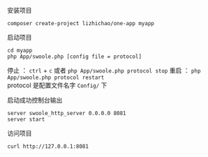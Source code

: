 安装项目
```
composer create-project lizhichao/one-app myapp
```
启动项目
```shell
cd myapp
php App/swoole.php [config file = protocol]
```

停止 ： `ctrl` + `c`  或者 `php App/swoole.php protocol stop` 
重启 ： `php App/swoole.php protocol restart`  
protocol 是配置文件名字  `Config/` 下 



启动成功控制台输出
```
server swoole_http_server 0.0.0.0 8081
server start
```

访问项目
```shell
curl http://127.0.0.1:8081
```
